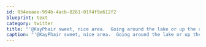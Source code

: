 ```yaml
---
id: 034eeaee-994b-4acb-8261-01f4f9e612f2
blueprint: text
category: twitter
title: "'@KayPhair sweet, nice area.  Going around the lake or up the ridge?"
caption: "'@KayPhair sweet, nice area.  Going around the lake or up the ridge?"
---
```

